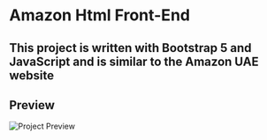 # Amazon Html Front-End
## This project is written with Bootstrap 5 and JavaScript and is similar to the Amazon UAE website


## Preview
![Project Preview](https://naserrasouli.ir/images/projects/alodata/1.webp)
